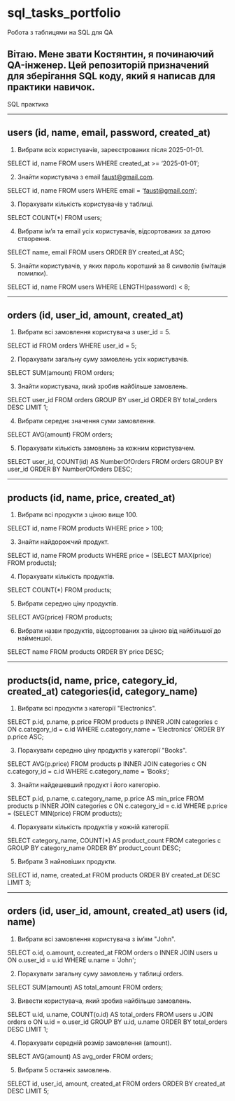# sql_tasks_portfolio
Робота з таблицями на SQL для QA

Вітаю. Мене звати Костянтин, я починаючий QA-інженер. Цей репозиторій призначений для зберігання SQL коду, який я написав для практики навичок.
-----------------------------------------------------------------------------------------------------------------------------------------------------------------------------

SQL практика

-----------------------------------------------------------------------------------------------------------------------------------------------------------------------------
users (id, name, email, password, created_at)
-----------------------------------------------------------------------------------------------------------------------------------------------------------------------------

1.	Вибрати всіх користувачів, зареєстрованих після 2025-01-01.
   
SELECT id,  name 
FROM users 
WHERE created_at >= ‘2025-01-01’;

2.	Знайти користувача з email faust@gmail.com.
   
SELECT id,  name
FROM users
WHERE email = ‘faust@gmail.com’;

3.	Порахувати кількість користувачів у таблиці.
   
SELECT COUNT(*)
FROM users;

4.	Вибрати ім’я та email усіх користувачів, відсортованих за датою створення.
   
SELECT name, email
FROM users
ORDER BY created_at ASC;

5.	Знайти користувачів, у яких пароль коротший за 8 символів (імітація помилки).
    
SELECT id,  name
FROM users
WHERE LENGTH(password) < 8;

-----------------------------------------------------------------------------------------------------------------------------------------------------------------------------
orders (id, user_id, amount, created_at)
-----------------------------------------------------------------------------------------------------------------------------------------------------------------------------

1.	Вибрати всі замовлення користувача з user_id = 5.
   
SELECT id
FROM orders
WHERE user_id = 5;

2.	Порахувати загальну суму замовлень усіх користувачів.
   
SELECT SUM(amount)
FROM orders;

3.	Знайти користувача, який зробив найбільше замовлень.
   
SELECT user_id
FROM orders
GROUP BY user_id
ORDER BY total_orders DESC
LIMIT 1;

4.	Вибрати середнє значення суми замовлення.
   
SELECT AVG(amount)
FROM orders;

5.	Порахувати кількість замовлень за кожним користувачем.
    
SELECT user_id, COUNT(id) AS NumberOfOrders
FROM orders
GROUP BY user_id
ORDER BY NumberOfOrders DESC;

-----------------------------------------------------------------------------------------------------------------------------------------------------------------------------
products (id, name, price, created_at)
-----------------------------------------------------------------------------------------------------------------------------------------------------------------------------

1.	Вибрати всі продукти з ціною вище 100.
   
SELECT id, name
FROM products
WHERE price > 100;

3.	Знайти найдорожчий продукт.
   
SELECT id, name
FROM products
WHERE price = (SELECT MAX(price) FROM products);

4.	Порахувати кількість продуктів.
   
SELECT COUNT(*)
FROM products;

5.	Вибрати середню ціну продуктів.
   
SELECT AVG(price)
FROM products;

6.	Вибрати назви продуктів, відсортованих за ціною від найбільшої до найменшої.
   
SELECT name
FROM products
ORDER BY price DESC;

-----------------------------------------------------------------------------------------------------------------------------------------------------------------------------
products(id, name, price, category_id, created_at)
categories(id, category_name)
-----------------------------------------------------------------------------------------------------------------------------------------------------------------------------

1.	Вибрати всі продукти з категорії "Electronics".
   
SELECT p.id, p.name, p.price
FROM products p
INNER JOIN categories c ON c.category_id = c.id
WHERE c.category_name = ‘Electronics’
ORDER BY p.price ASC;

3.	Порахувати середню ціну продуктів у категорії "Books".

SELECT AVG(p.price)
FROM products p
INNER JOIN categories c ON c.category_id = c.id
WHERE c.category_name = ‘Books’;

3.	Знайти найдешевший продукт і його категорію.

SELECT p.id, p.name, c.category_name, p.price AS min_price
FROM products p
INNER JOIN categories c ON c.category_id = c.id
WHERE p.price = (SELECT MIN(price) FROM products);

4.	Порахувати кількість продуктів у кожній категорії.

SELECT category_name, COUNT(*) AS product_count
FROM categories c
GROUP BY category_name
ORDER BY product_count DESC;

5.	Вибрати 3 найновіших продукти.

SELECT id, name, created_at
FROM products
ORDER BY created_at DESC
LIMIT 3;

-----------------------------------------------------------------------------------------------------------------------------------------------------------------------------
orders (id, user_id, amount, created_at) 
users (id, name)
-----------------------------------------------------------------------------------------------------------------------------------------------------------------------------

1. Вибрати всі замовлення користувача з ім’ям "John".

SELECT o.id, o.amount, o.created_at
FROM orders o
INNER JOIN users u ON o.user_id = u.id
WHERE u.name = 'John';

2. Порахувати загальну суму замовлень у таблиці orders.

SELECT SUM(amount) AS total_amount
FROM orders;

3. Вивести користувача, який зробив найбільше замовлень.

SELECT u.id, u.name, COUNT(o.id) AS total_orders
FROM users u
JOIN orders o ON u.id = o.user_id
GROUP BY u.id, u.name
ORDER BY total_orders DESC
LIMIT 1;

4. Порахувати середній розмір замовлення (amount).

SELECT AVG(amount) AS avg_order
FROM orders;

5. Вибрати 5 останніх замовлень.

SELECT id, user_id, amount, created_at
FROM orders
ORDER BY created_at DESC
LIMIT 5;


